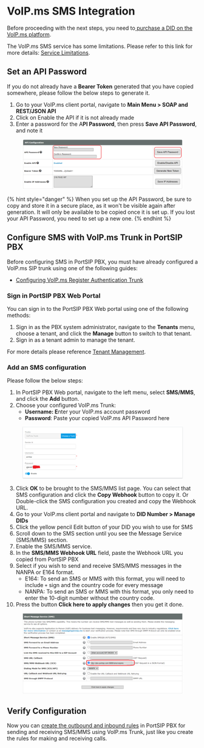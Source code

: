 # VoIP.ms SMS Integration

Before proceeding with the next steps, you need to[ purchase a DID on the VoIP.ms platform](purchase-a-did-on-voip.ms.md).

The VoIP.ms SMS service has some limitations. Please refer to this link for more details: [Service Limitations](https://wiki.voip.ms/article/SMS-MMS#Service\_Limitations).

## Set an API Password

If you do not already have a **Bearer Token** generated that you have copied somewhere, please follow the below steps to generate it.

1. Go to your VoIP.ms client portal, navigate to **Main Menu > SOAP and REST/JSON API**
2. Click on Enable the API if it is not already made
3. Enter a password for the A**PI Password**, then press **Save API Password**, and note it

<figure><img src="../../.gitbook/assets/voip.ms-flig12.png" alt=""><figcaption></figcaption></figure>

{% hint style="danger" %}
When you set up the API Password, be sure to copy and store it in a secure place, as it won't be visible again after generation. It will only be available to be copied once it is set up. If you lost your API Password, you need to set up a new one.
{% endhint %}

## Configure SMS with VoIP.ms Trunk in PortSIP PBX

Before configuring SMS in PortSIP PBX, you must have already configured a VoIP.ms SIP trunk using one of the following guides:

* [Configuring VoIP.ms Register Authentication Trunk](configuring-voip.ms-register-based-trunk.md)

### Sign in PortSIP PBX Web Portal

You can sign in to the PortSIP PBX Web portal using one of the following methods:

1. Sign in as the PBX system administrator, navigate to the **Tenants** menu, choose a tenant, and click the **Manage** button to switch to that tenant.
2. Sign in as a tenant admin to manage the tenant.

For more details please reference [Tenant Management](../../portsip-pbx-administration-guide/3-tenant-management.md).

### Add an SMS configuration

Please follow the below steps:

1. In PortSIP PBX Web portal, navigate to the left menu, select **SMS/MMS**, and click the **Add** button.&#x20;
2. Choose your configured VoIP.ms Trunk:
   * **Username: E**nter your VoIP.ms account password
   * **Password**: Paste your copied VoIP.ms API Password here

<figure><img src="../../.gitbook/assets/voip.ms-flig14.png" alt=""><figcaption></figcaption></figure>

3. Click **OK** to be brought to the SMS/MMS list page. You can select that SMS configuration and click the **Copy Webhook** button to copy it. Or Double-click the SMS configuration you created and copy the Webhook URL.
4. Go to your VoIP.ms client portal and navigate to **DID Number > Manage DIDs**
5. Click the yellow pencil Edit button of your DID you wish to use for SMS
6. &#x20;Scroll down to the SMS section until you see the Message Service (SMS/MMS) section.
7. Enable the SMS/MMS service.
8. In the **SMS/MMS Webhook URL** field, paste the Webhook URL you copied from PortSIP PBX
9. Select if you wish to send and receive SMS/MMS messages in the NANPA or E164 format.
   * E164: To send an SMS or MMS with this format, you will need to include `+` sign and the country code for every message
   * NANPA: To send an SMS or MMS with this format, you only need to enter the 10-digit number without the country code.
10. Press the button **Click here to apply changes** then you get it done.

<figure><img src="../../.gitbook/assets/voip.ms-flig13.png" alt=""><figcaption></figcaption></figure>

## Verify Configuration

Now you can [create the outbound and inbound rules](configuring-outbound-and-inbound-calls.md) in PortSIP PBX for sending and receiving SMS/MMS using VoIP.ms Trunk, just like you create the rules for making and receiving calls.

